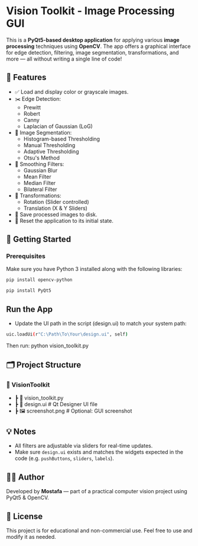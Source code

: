 # Vision Toolkit - Image Processing GUI

This is a **PyQt5-based desktop application** for applying various **image processing** techniques using **OpenCV**. The app offers a graphical interface for edge detection, filtering, image segmentation, transformations, and more — all without writing a single line of code!

## 📸 Features

- ✅ Load and display color or grayscale images.
- ✂️ Edge Detection:
  - Prewitt
  - Robert
  - Canny
  - Laplacian of Gaussian (LoG)
- 🎨 Image Segmentation:
  - Histogram-based Thresholding
  - Manual Thresholding
  - Adaptive Thresholding
  - Otsu's Method
- 🧹 Smoothing Filters:
  - Gaussian Blur
  - Mean Filter
  - Median Filter
  - Bilateral Filter
- 🔄 Transformations:
  - Rotation (Slider controlled)
  - Translation (X & Y Sliders)
- 💾 Save processed images to disk.
- 🔁 Reset the application to its initial state.

## 🚀 Getting Started

### Prerequisites

Make sure you have Python 3 installed along with the following libraries:

```bash
pip install opencv-python
```
```bash
pip install PyQt5

```

## Run the App
- Update the UI path in the script (design.ui) to match your system path:
```bash
uic.loadUi(r"C:\Path\To\Your\design.ui", self)
```
Then run:
python vision_toolkit.py

## 🗂️ Project Structure

### 📁 VisionToolkit
- ┣ 📜 vision_toolkit.py
- ┣ 📄 design.ui         # Qt Designer UI file
- ┣ 🖼️ screenshot.png     # Optional: GUI screenshot




## 💡 Notes

- All filters are adjustable via sliders for real-time updates.
- Make sure `design.ui` exists and matches the widgets expected in the code (e.g. `pushButtons`, `sliders`, `labels`).

## 👨‍💻 Author

Developed by **Mostafa** — part of a practical computer vision project using PyQt5 & OpenCV.

## 📃 License

This project is for educational and non-commercial use. Feel free to use and modify it as needed.
